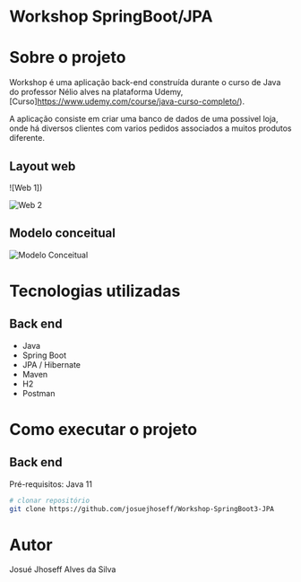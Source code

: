 # Workshop SpringBoot/JPA

# Sobre o projeto

Workshop é uma aplicação back-end construída durante o curso de Java do professor Nélio alves na plataforma Udemy, [Curso]https://www.udemy.com/course/java-curso-completo/).

A aplicação consiste em criar uma banco de dados de uma possivel loja, onde há diversos clientes com varios pedidos associados a muitos produtos diferente. 

## Layout web
![Web 1])

![Web 2]()

## Modelo conceitual
![Modelo Conceitual]()

# Tecnologias utilizadas
## Back end
- Java
- Spring Boot
- JPA / Hibernate
- Maven
- H2
- Postman

# Como executar o projeto

## Back end
Pré-requisitos: Java 11

```bash
# clonar repositório
git clone https://github.com/josuejhoseff/Workshop-SpringBoot3-JPA

```

# Autor

Josué Jhoseff Alves da Silva

